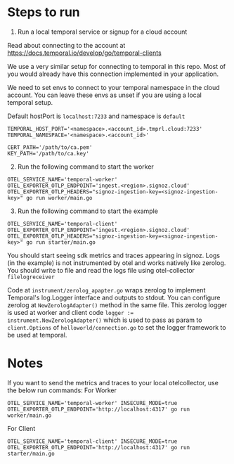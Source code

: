 # Steps to run

1. Run a local temporal service or signup for a cloud account

Read about connecting to the account at https://docs.temporal.io/develop/go/temporal-clients

We use a very similar setup for connecting to temporal in this repo. Most of you would already have this connection implemented in your application.

We need to set envs to connect to your temporal namespace in the cloud account. You can leave these envs as unset if you are using a local temporal setup.

Default hostPort is `localhost:7233` and namespace is `default`

```
TEMPORAL_HOST_PORT='<namespace>.<account_id>.tmprl.cloud:7233'
TEMPORAL_NAMESPACE='<namespace>.<account_id>'

CERT_PATH='/path/to/ca.pem'
KEY_PATH='/path/to/ca.key'
```

2. Run the following command to start the worker
```
OTEL_SERVICE_NAME='temporal-worker' OTEL_EXPORTER_OTLP_ENDPOINT='ingest.<region>.signoz.cloud' OTEL_EXPORTER_OTLP_HEADERS="signoz-ingestion-key=<signoz-ingestion-key>" go run worker/main.go
```

3. Run the following command to start the example
```
OTEL_SERVICE_NAME='temporal-client' OTEL_EXPORTER_OTLP_ENDPOINT='ingest.<region>.signoz.cloud' OTEL_EXPORTER_OTLP_HEADERS="signoz-ingestion-key=<signoz-ingestion-key>" go run starter/main.go
```

You should start seeing sdk metrics and traces appearing in signoz. Logs (in the example) is not instrumented by otel and works natively like zerolog. You should write to file and read the logs file using otel-collector `filelogreceiver`

Code at `instrument/zerolog_apapter.go` wraps zerolog to implement Temporal's log.Logger interface and outputs to stdout. You can configure zerolog at `NewZerologAdapter()` method in the same file. This zerolog logger is used at worker and client code `logger := instrument.NewZerologAdapter()` which is used to pass as param to `client.Options` of `helloworld/connection.go` to set the logger framework to be used at temporal.

# Notes
If you want to send the metrics and traces to your local otelcollector, use the below run commands:
For Worker
```
OTEL_SERVICE_NAME='temporal-worker' INSECURE_MODE=true OTEL_EXPORTER_OTLP_ENDPOINT='http://localhost:4317' go run worker/main.go 
```
For Client
```
OTEL_SERVICE_NAME='temporal-client' INSECURE_MODE=true OTEL_EXPORTER_OTLP_ENDPOINT='http://localhost:4317' go run starter/main.go
```


